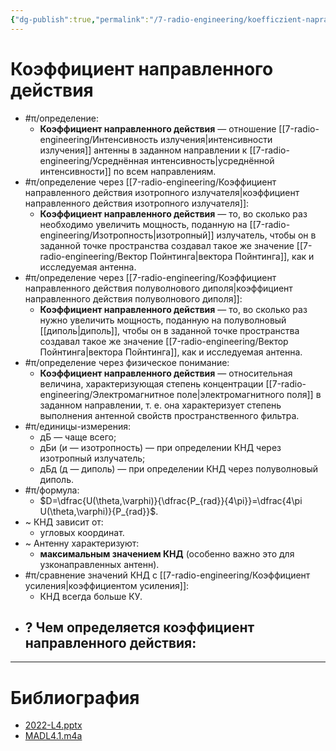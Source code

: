 ```yaml
---
{"dg-publish":true,"permalink":"/7-radio-engineering/koefficzient-napravlennogo-dejstviya/","title":"Коэффициент направленного действия"}
---
```



# Коэффициент направленного действия

- #π/определение:
	- **Коэффициент направленного действия** — отношение [[7-radio-engineering/Интенсивность излучения\|интенсивности излучения]] антенны в заданном направлении к [[7-radio-engineering/Усреднённая интенсивность\|усреднённой интенсивности]] по всем направлениям.
- #π/определение через [[7-radio-engineering/Коэффициент направленного действия изотропного излучателя\|коэффициент направленного действия изотропного излучателя]]:
	- **Коэффициент направленного действия** — то, во сколько раз необходимо увеличить мощность, поданную на [[7-radio-engineering/Изотропность\|изотропный]] излучатель, чтобы он в заданной точке пространства создавал такое же значение [[7-radio-engineering/Вектор Пойнтинга\|вектора Пойнтинга]], как и исследуемая антенна.
- #π/определение через [[7-radio-engineering/Коэффициент направленного действия полуволнового диполя\|коэффициент направленного действия полуволнового диполя]]:
	- **Коэффициент направленного действия** — то, во сколько раз нужно увеличить мощность, поданную на полуволновый [[диполь\|диполь]], чтобы он в заданной точке пространства создавал такое же значение [[7-radio-engineering/Вектор Пойнтинга\|вектора Пойнтинга]], как и исследуемая антенна.
- #π/определение через физическое понимание:
	- **Коэффициент направленного действия** — относительная величина, характеризующая степень концентрации [[7-radio-engineering/Электромагнитное поле\|электромагнитного поля]] в заданном направлении, т. е. она характеризует степень выполнения антенной свойств пространственного фильтра.
- #π/единицы-измерения:
	- дБ — чаще всего;
	- дБи (и — изотропность) — при определении КНД через изотропный излучатель;
	- дБд (д — диполь) — при определении КНД через полуволновый диполь.
- #π/формула:
	- $D=\dfrac{U(\theta,\varphi)}{\dfrac{P_{rad}}{4\pi}}=\dfrac{4\pi U(\theta,\varphi)}{P_{rad}}$.
- ~ КНД зависит от:
	- угловых координат.
- ~ Антенну характеризуют:
	- **максимальным значением КНД** (особенно важно это для узконаправленных антенн).
- #π/сравнение значений КНД с [[7-radio-engineering/Коэффициент усиления\|коэффициентом усиления]]:
	- КНД всегда больше КУ.
- ? Чем определяется коэффициент направленного действия:
	-

---

# Библиография

- [2022-L4.pptx](file:///C:%5CUsers%5CMojo%5CiCloudDrive%5C_university%5CIllarionov%5Clecture-presentations%5C2022-L4.pptx)
- [MADL4.1.m4a](file:///C:%5CUsers%5CMojo%5CiCloudDrive%5C_university%5CIllarionov%5Clecture-recording%5CMADL4.1.m4a)
